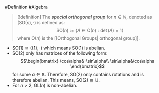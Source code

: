 #Definition #Algebra

> [!definition]
> The ***special orthogonal group*** for $n\in \mathbb{N}$, denoted as $(\text{SO}(n),\cdot)$ is defined as: $$\text{SO}(n):=\{  A\in \text{O}(n):\det(A)=1 \}$$
> where $\text{O}(n)$ is the [[Orthogonal Groups| orthogonal group]].

- $\text{SO}(1)\cong (\{ 1 \},\cdot)$ which means $\text{SO}(1)$ is abelian.
- $\text{SO}(2)$ only has matrices of the following form: $$\begin{bmatrix}
\cos\alpha&-\sin\alpha\\ \sin\alpha&\cos\alpha
\end{bmatrix}$$for some $\alpha\in \mathbb{R}$. Therefore, $\text{SO}(2)$ only contains rotations and is therefore abelian. This means, $\text{SO}(2)\cong\mathbb{U}$.
- For $n>2$, $\text{GL}(n)$ is non-abelian.
